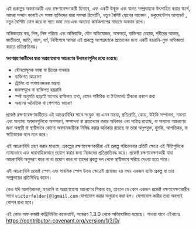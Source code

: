 এই প্রকল্পের অবদানকারী এবং রক্ষণাবেক্ষণকারী হিসাবে, এবং একটি উন্মুক্ত এবং স্বাগত সম্প্রদায়কে উৎসাহিত করার স্বার্থে, আমরা সম্মান জানাই  সে  সমস্ত ব্যক্তিদের যারা সমস্যা রিপোর্টিং, নতুন বৈশিষ্ট যোগের আবেদন , ডকুমেন্টেশন আপডেট , নতুন বৈশিষ্ট্য যোগ করে বা প্যাচ জমা দেয় এবং অন্যান্য কার্যকলাপের মাধ্যমে অবদান রাখে।

অভিজ্ঞতার স্তর, লিঙ্গ, লিঙ্গ পরিচয় এবং অভিব্যক্তি, যৌন অভিযোজন, অক্ষমতা, ব্যক্তিগত চেহারা, শরীরের আকার, জাতীয়তা, জাতি, বয়স, ধর্ম, নির্বিশেষে আমরা এই প্রকল্পে অংশগ্রহণকে প্রত্যেকের জন্য একটি হয়রানি-মুক্ত অভিজ্ঞতা করতে প্রতিশ্রুতিবদ্ধ।

**অংশগ্রহণকারীদের দ্বারা অগ্রহণযোগ্য আচরণের উদাহরণগুলির মধ্যে রয়েছে:**

- যৌনতামূলক ভাষা বা চিত্রের ব্যবহার
- ব্যক্তিগত আক্রমণ
- ট্রোলিং বা অপমানজনক মন্তব্য
- জনসম্মুখে  বা ব্যক্তিগত হয়রানি
- স্পষ্ট অনুমতি ছাড়াই অন্যের ব্যক্তিগত তথ্য, যেমন শারীরিক বা ইন্টারনেট ঠিকানা প্রকাশ করা
- অন্যান্য অনৈতিক বা পেশাগত আচরণ

প্রজেক্ট রক্ষণাবেক্ষণকারীদের এই আচরণবিধির সাথে সংযুক্ত নয় এমন মন্তব্য, প্রতিশ্রুতি, কোড, উইকি সম্পাদনা, সমস্যা এবং অন্যান্য অবদানগুলিকে অপসারণ, সম্পাদনা বা প্রত্যাখ্যান করার অধিকার এবং দায়িত্ব রয়েছে, বা অন্যান্য আচরণের জন্য অস্থায়ী বা স্থায়ীভাবে কোনো অবদানকারীকে নিষিদ্ধ করার অধিকার রয়েছে যা তারা অনুপযুক্ত, হুমকি, আপত্তিকর, বা ক্ষতিকারক বলে মনে করে।

এই আচরণবিধি গ্রহণ করার মাধ্যমে, প্রকল্পের রক্ষণাবেক্ষণকারীরা এই প্রকল্প পরিচালনার প্রতিটি ক্ষেত্রে এই নীতিগুলিকে ন্যায্যভাবে এবং ধারাবাহিকভাবে প্রয়োগ করার জন্য নিজেদের প্রতিশ্রুতিবদ্ধ করে। প্রজেক্ট রক্ষণাবেক্ষণকারী যারা আচরণবিধি অনুসরণ করে না বা প্রয়োগ করে না তাদের প্রকল্প দল থেকে স্থায়ীভাবে সরিয়ে দেওয়া হতে পারে।

এই আচরণবিধি প্রজেক্ট স্পেস এবং পাবলিক স্পেস উভয় ক্ষেত্রেই প্রযোজ্য হয় যখন একজন ব্যক্তি প্রকল্প বা তার সম্প্রদায়ের প্রতিনিধিত্ব করেন।


কেও যদি আপত্তিজনক, হয়রানি বা অগ্রহণযোগ্য আচরণের শিকার হয়, তাহলে যে কোন একজন প্রজেক্ট রক্ষণাবেক্ষণকারীর সাথে `victorfelder[@]gmail.com` যোগাযোগ করার অনুরোধ করা হল। যোগাযোগ কারীর তথ্য অবশ্যই গোপন রাখা হবে। 

এই কোড অফ কন্ডাক্ট কন্ট্রিবিউটর কভেন্যান্ট, সংস্করণ 1.3.0 থেকে অভিযোজিত হয়েছে। পাওয়া যাবে এইখানেঃ 
https://contributor-covenant.org/version/1/3/0/


